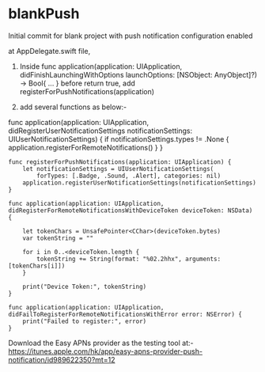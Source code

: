 # blankPush

Initial commit for blank project with push notification configuration enabled

at AppDelegate.swift file,

1. Inside func application(application: UIApplication, didFinishLaunchingWithOptions launchOptions: [NSObject: AnyObject]?) -> Bool{ ... }  before return true, add registerForPushNotifications(application)

2. add several functions as below:-
  
  func application(application: UIApplication, didRegisterUserNotificationSettings notificationSettings: UIUserNotificationSettings) {
        if notificationSettings.types != .None {
            application.registerForRemoteNotifications()
        }
    }

    func registerForPushNotifications(application: UIApplication) {
        let notificationSettings = UIUserNotificationSettings(
            forTypes: [.Badge, .Sound, .Alert], categories: nil)
        application.registerUserNotificationSettings(notificationSettings)
    }
    
    func application(application: UIApplication, didRegisterForRemoteNotificationsWithDeviceToken deviceToken: NSData) {
        
        let tokenChars = UnsafePointer<CChar>(deviceToken.bytes)
        var tokenString = ""
        
        for i in 0..<deviceToken.length {
            tokenString += String(format: "%02.2hhx", arguments: [tokenChars[i]])
        }
        
        print("Device Token:", tokenString)
    }
    
    func application(application: UIApplication, didFailToRegisterForRemoteNotificationsWithError error: NSError) {
        print("Failed to register:", error)
    }



Download the Easy APNs provider as the testing tool at:-
https://itunes.apple.com/hk/app/easy-apns-provider-push-notification/id989622350?mt=12

